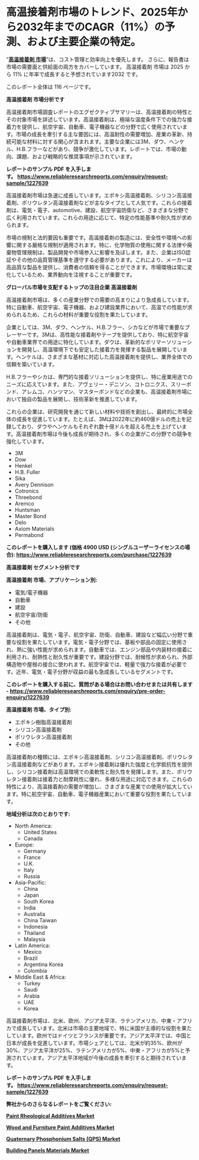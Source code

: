 <p><h1>高温接着剤市場のトレンド、2025年から2032年までのCAGR（11%）の予測、および主要企業の特定。</h1></p><p>&ldquo;<strong><a href="https://www.reliableresearchreports.com/high-temperature-adhesive-r1227639?utm_campaign=107&utm_medium=9&utm_source=Github&utm_content=ia&utm_term=10012025&utm_id=high-temperature-adhesive">高温接着剤 市場</a></strong>&rdquo;は、コスト管理と効率向上を優先します。 さらに、報告書は市場の需要面と供給面の両方をカバーしています。 高温接着剤 市場は 2025 から 11% に年率で成長すると予想されています2032 です。</p>
<p>このレポート全体は 116 ページです。</p>
<p><strong>高温接着剤 市場分析です</strong></p>
<p><p>高温接着剤市場調査レポートのエグゼクティブサマリーは、高温接着剤の特性とその対象市場を詳述しています。高温接着剤は、極端な温度条件下での強力な接着力を提供し、航空宇宙、自動車、電子機器などの分野で広く使用されています。市場の成長を牽引する主な要因には、高温耐性の需要増加、産業の革新、持続可能な材料に対する関心が含まれます。主要な企業には3M、ダウ、ヘンケル、H.B.フラーなどがあり、競争が激化しています。レポートでは、市場の動向、課題、および戦略的な推奨事項が示されています。</p></p>
<p><strong>レポートのサンプル PDF を入手します。&nbsp;<a href="https://www.reliableresearchreports.com/enquiry/request-sample/1227639?utm_campaign=107&utm_medium=9&utm_source=Github&utm_content=ia&utm_term=10012025&utm_id=high-temperature-adhesive">https://www.reliableresearchreports.com/enquiry/request-sample/1227639</a></strong></p>
<p><p>高温接着剤市場は急速に成長しています。エポキシ高温接着剤、シリコン高温接着剤、ポリウレタン高温接着剤などが主なタイプとして人気です。これらの接着剤は、電気・電子、automotive、建設、航空宇宙防衛など、さまざまな分野で広く利用されています。これらの用途に応じて、特定の性能基準や耐久性が求められます。</p><p>市場の規制と法的要因も重要です。高温接着剤の製造には、安全性や環境への影響に関する厳格な規制が適用されます。特に、化学物質の使用に関する法律や廃棄物管理規制は、製品開発や市場参入に影響を及ぼします。また、企業はISO認証やその他の品質管理基準を遵守する必要があります。これにより、メーカーは高品質な製品を提供し、消費者の信頼を得ることができます。市場環境は常に変化しているため、業界動向を注視することが重要です。</p></p>
<p><strong>グローバル市場を支配するトップの注目企業 高温接着剤</strong></p>
<p><p>高温接着剤市場は、多くの産業分野での需要の高まりにより急成長しています。特に自動車、航空宇宙、電子機器、および建設業界において、高温での性能が求められるため、これらの材料が重要な役割を果たしています。</p><p>企業としては、3M、ダウ、ヘンケル、H.B.フラー、シカなどが市場で重要なプレーヤーです。3Mは、高性能な接着剤やテープを提供しており、特に航空宇宙や自動車業界での用途に特化しています。ダウは、革新的なポリマーソリューションを開発し、高温環境下でも安定した接着力を発揮する製品を展開しています。ヘンケルは、さまざまな基材に対応した高温接着剤を提供し、業界全体での信頼を築いています。</p><p>H.B.フラーやシカは、専門的な接着ソリューションを提供し、特に産業用途でのニーズに応えています。また、アヴェリー・デニソン、コトロニクス、スリーボンド、アレムコ、ハンツマン、マスターボンドなどの企業も、高温接着剤市場において独自の製品を展開し、技術革新を推進しています。</p><p>これらの企業は、研究開発を通じて新しい材料や技術を創出し、最終的に市場全体の成長を促進しています。たとえば、3Mは2022年に約460億ドルの売上を記録しており、ダウやヘンケルもそれぞれ数十億ドルを超える売上を上げています。高温接着剤市場は今後も成長が期待され、多くの企業がこの分野での競争を強化しています。</p></p>
<p><ul><li>3M</li><li>Dow</li><li>Henkel</li><li>H.B. Fuller</li><li>Sika</li><li>Avery Dennison</li><li>Cotronics</li><li>Threebond</li><li>Aremco</li><li>Huntsman</li><li>Master Bond</li><li>Delo</li><li>Axiom Materials</li><li>Permabond</li></ul></p>
<p><strong>このレポートを購入します (価格 4900 USD (シングルユーザーライセンスの場合):&nbsp;<a href="https://www.reliableresearchreports.com/purchase/1227639?utm_campaign=107&utm_medium=9&utm_source=Github&utm_content=ia&utm_term=10012025&utm_id=high-temperature-adhesive">https://www.reliableresearchreports.com/purchase/1227639</a></strong></p>
<p><strong>高温接着剤 セグメント分析です</strong></p>
<p><strong>高温接着剤 市場、アプリケーション別:</strong></p>
<p><ul><li>電気/電子機器</li><li>自動車</li><li>建設</li><li>航空宇宙/防衛</li><li>その他</li></ul></p>
<p><p>高温接着剤は、電気・電子、航空宇宙、防衛、自動車、建設など幅広い分野で重要な役割を果たしています。電気・電子分野では、基板や部品の固定に使用され、熱に強い性能が求められます。自動車では、エンジン部品や内装材の接着に利用され、耐熱性と耐久性が重要です。建設分野では、耐候性が求められ、外部構造物や屋根の接合に使われます。航空宇宙では、軽量で強力な接着が必要です。近年、電気・電子分野が収益の最も急成長しているセグメントです。</p></p>
<p><strong>このレポートを購入する前に、質問がある場合はお問い合わせまたは共有します - <a href="https://www.reliableresearchreports.com/enquiry/pre-order-enquiry/1227639?utm_campaign=107&utm_medium=9&utm_source=Github&utm_content=ia&utm_term=10012025&utm_id=high-temperature-adhesive">https://www.reliableresearchreports.com/enquiry/pre-order-enquiry/1227639</a></strong></p>
<p><strong>高温接着剤 市場、タイプ別:</strong></p>
<p><ul><li>エポキシ樹脂高温接着剤</li><li>シリコン高温接着剤</li><li>ポリウレタン高温接着剤</li><li>その他</li></ul></p>
<p><p>高温接着剤の種類には、エポキシ高温接着剤、シリコン高温接着剤、ポリウレタン高温接着剤などがあります。エポキシ接着剤は優れた強度と化学抵抗性を提供し、シリコン接着剤は高温環境での柔軟性と耐久性を発揮します。また、ポリウレタン接着剤は接着力と耐摩耗性に優れ、多様な用途に対応できます。これらの特性により、高温接着剤の需要が増加し、さまざまな産業での使用が拡大しています。特に航空宇宙、自動車、電子機器産業において重要な役割を果たしています。</p></p>
<p><strong>地域分析は次のとおりです:</strong></p>
<p><ul>
    <li>
        North America:
        <ul>
            <li>United States</li>
            <li>Canada</li>
        </ul>
    </li>
    <li>
        Europe:
        <ul>
            <li>Germany</li>
            <li>France</li>
            <li>U.K.</li>
            <li>Italy</li>
            <li>Russia</li>
        </ul>
    </li>
    <li>
        Asia-Pacific:
        <ul>
            <li>China</li>
            <li>Japan</li>
            <li>South Korea</li>
            <li>India</li>
            <li>Australia</li>
            <li>China Taiwan</li>
            <li>Indonesia</li>
            <li>Thailand</li>
            <li>Malaysia</li>
        </ul>
    </li>
    <li>
        Latin America:
        <ul>
            <li>Mexico</li>
            <li>Brazil</li>
            <li>Argentina Korea</li>
            <li>Colombia</li>
        </ul>
    </li>
    <li>
        Middle East & Africa:
        <ul>
            <li>Turkey</li>
            <li>Saudi</li>
            <li>Arabia</li>
            <li>UAE</li>
            <li>Korea</li>
        </ul>
    </li>
    </ul></p>
<p><p>高温接着剤市場は、北米、欧州、アジア太平洋、ラテンアメリカ、中東・アフリカで成長しています。北米は市場の主要地域で、特に米国が主導的な役割を果たしています。欧州ではドイツとフランスが重要です。アジア太平洋では、中国と日本が成長を促進しています。市場シェアとしては、北米が約35%、欧州が30%、アジア太平洋が25%、ラテンアメリカが5%、中東・アフリカが5%と予測されています。アジア太平洋地域が今後の成長を牽引すると期待されています。</p></p>
<p><strong>レポートのサンプル PDF を入手します。&nbsp;<a href="https://www.reliableresearchreports.com/enquiry/request-sample/1227639?utm_campaign=107&utm_medium=9&utm_source=Github&utm_content=ia&utm_term=10012025&utm_id=high-temperature-adhesive">https://www.reliableresearchreports.com/enquiry/request-sample/1227639</a></strong></p>
<p><strong></strong></p>
<p><strong></strong></p>
<p><strong></strong></p>
<p><strong></strong></p>
<p><strong>弊社からのさらなるレポートをご覧ください:</strong></p>
<p><strong><p><a href="https://github.com/sofayahoo2023/Market-Research-Report-List-6/blob/main/paint-rheological-additives-market.md?utm_campaign=107&utm_medium=9&utm_source=Github&utm_content=ia&utm_term=10012025&utm_id=high-temperature-adhesive">Paint Rheological Additives Market</a></p><p><a href="https://github.com/maclarensidney/Market-Research-Report-List-1/blob/main/wood-and-furniture-paint-additives-market.md?utm_campaign=107&utm_medium=9&utm_source=Github&utm_content=ia&utm_term=10012025&utm_id=high-temperature-adhesive">Wood and Furniture Paint Additives Market</a></p><p><a href="https://github.com/DianaWilson796/Market-Research-Report-List-1/blob/main/quaternary-phosphonium-salts-qps-market.md?utm_campaign=107&utm_medium=9&utm_source=Github&utm_content=ia&utm_term=10012025&utm_id=high-temperature-adhesive">Quaternary Phosphonium Salts (QPS) Market</a></p><p><a href="https://github.com/joannesouthgate/Market-Research-Report-List-5/blob/main/building-panels-materials-market.md?utm_campaign=107&utm_medium=9&utm_source=Github&utm_content=ia&utm_term=10012025&utm_id=high-temperature-adhesive">Building Panels Materials Market</a></p></strong></p>